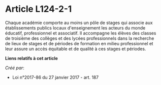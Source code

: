 # Article L124-2-1

Chaque académie comporte au moins un pôle de stages qui associe aux  établissements publics locaux d'enseignement les acteurs
du monde  éducatif, professionnel et associatif. Il accompagne les élèves des  classes de troisième des collèges et des
lycées professionnels dans la  recherche de lieux de stages et de périodes de formation en milieu  professionnel et leur
assure un accès équitable et de qualité à ces  stages et périodes.

**Liens relatifs à cet article**

_Créé par_:

  - Loi n°2017-86 du 27 janvier 2017 - art. 187
